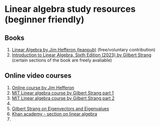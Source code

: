 # Linear algebra study resources (beginner friendly)

## Books

1. [Linear Algebra by Jim Hefferon (leanpub)](https://leanpub.com/linalgebra) (free/voluntary contribution)
2. [Introduction to Linear Algebra, Sixth Edition (2023) by Gilbert Strang](https://math.mit.edu/~gs/linearalgebra/ila6/indexila6.html) (certain sections of the book are freely avaliable)

## Online video courses

1. [Online course by Jim Hefferon](https://www.youtube.com/playlist?list=PLwF3A0R8OzMoMlE1-SaEh8h9VqUlO-r52)
2. [MIT Linear algebra course by Gilbert Strang part 1](https://ocw.mit.edu/courses/18-06sc-linear-algebra-fall-2011/)
3. [MIT Linear algebra course by Gilbert Strang part 2](https://ocw.mit.edu/courses/18-06-linear-algebra-spring-2010/video_galleries/video-lectures/)
4. 
5. [Gilbert Strang on Eigenvectors and Eigenvalues](https://ocw.mit.edu/courses/res-18-009-learn-differential-equations-up-close-with-gilbert-strang-and-cleve-moler-fall-2015/pages/differential-equations-and-linear-algebra/eigenvalues-and-eigenvectors/)
6. [Khan academy - section on linear algebra](https://www.khanacademy.org/math/linear-algebra)
7. 
